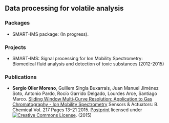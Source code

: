 Data processing for volatile analysis
--------------------------------------

### Packages 

 - SMART-IMS package: (In progress).

### Projects

 - SMART-IMS: Signal processing for Ion Mobility Spectrometry: Biomedical
   fluid analysis and detection of toxic substances (2012-2015)

### Publications

 - **Sergio Oller Moreno**, Guillem Singla Buxarrais, Juan Manuel Jiménez Soto,
   Antonio Pardo, Rocío Garrido Delgado, Lourdes Arce, Santiago Marco.
   [Sliding Window Multi-Curve Resolution: Application to
   Gas Chromatography - Ion Mobility Spectrometry](http://dx.doi.org/10.1016/j.snb.2015.02.108) Sensors & Actuators: B. Chemical Vol. 217 Pages 13–21 2015.
   [Postprint](/mypermanent.php?slug=2015_sw-mcr) licensed under <a rel="license" href="http://creativecommons.org/licenses/by-nc-nd/4.0/"><img alt="Creative Commons License" style="border-width:0" src="https://i.creativecommons.org/l/by-nc-nd/4.0/80x15.png" /></a>. (2015)

